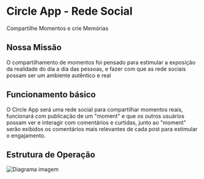 # Circle App - Rede Social
Compartilhe Momentos e crie Memórias

## Nossa Missão
O compartilhamento de momentos foi pensado para estimular a exposição da realidade do dia a dia das pessoas, e fazer com que as rede sociais possam ser um ambiente autêntico e real

## Funcionamento básico
O Circle App será uma rede social para compartilhar momentos reais, funcionará com publicação de um "moment" e que os outros usuários possam ver e interagir com comentários e curtidas, junto ao "moment" serão exibidos os comentários mais relevantes de cada post para estimular o engajamento.

## Estrutura de Operação
![Diagrama imagem](https://ibb.co/7GjWvb1 "Estrutura inicial de operação")